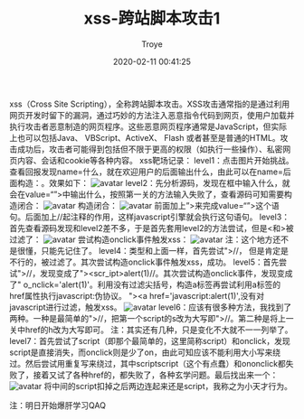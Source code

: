 ﻿---
title: xss-跨站脚本攻击1
author: Troye
avatar: https://cdn.jsdelivr.net/gh/ITroyeSivan/picture/blogpictures/20160708223941_YQncj.jpeg
authorLink: 
authorAbout: 
authorDesc: 
categories: 技术
comments: true
date: 2020-02-11 00:41:25
tags:
keywords:
description:
photos: https://cdn.jsdelivr.net/gh/ITroyeSivan/picture/blogpictures/源氏Genji守望先锋4k壁纸_彼岸图网.jpg
---
xss（Cross Site Scripting），全称跨站脚本攻击。XSS攻击通常指的是通过利用网页开发时留下的漏洞，通过巧妙的方法注入恶意指令代码到网页，使用户加载并执行攻击者恶意制造的网页程序。这些恶意网页程序通常是JavaScript，但实际上也可以包括Java、 VBScript、ActiveX、 Flash 或者甚至是普通的HTML。攻击成功后，攻击者可能得到包括但不限于更高的权限（如执行一些操作）、私密网页内容、会话和cookie等各种内容。
xss靶场记录：
level1：点击图片开始挑战。查看回报发现name=什么，就在欢迎用户的后面输出什么，由此可以在name=后面构造：<script>alert(‘xss’)</script>。效果如下：
![avatar](https://cdn.jsdelivr.net/gh/ITroyeSivan/picture/blogpictures/20200211001234.png)
level2：先分析源码，发现在框中输入什么，就会在value=“”>中输出什么，按照第一关的方法输入失败了，查看源码可知需要构造闭合：
![avatar](https://cdn.jsdelivr.net/gh/ITroyeSivan/picture/blogpictures/20200211001342.png)
构造闭合：
![avatar](https://cdn.jsdelivr.net/gh/ITroyeSivan/picture/blogpictures/20200211001438.png)
前面加上”>来完成value=“”>这个语句。后面加上//起注释的作用，这样javascript引擎就会执行<script>alert(1)</script>这句语句。
level3：首先查看源码发现和level2差不多，于是首先套用level2的方法尝试，但是<和>被过滤了：
![avatar](https://cdn.jsdelivr.net/gh/ITroyeSivan/picture/blogpictures/20200211001536.png)
尝试构造onclick事件触发xss：
![avatar](https://cdn.jsdelivr.net/gh/ITroyeSivan/picture/blogpictures/20200211001618.png)
注：这个地方还不是很懂，只能先记住了。
level4：类型和上面一样，首先尝试"><script>alert(1)</script>//，
但是肯定是不行的，被过滤了。其次尝试构造onclick事件触发xss，成功。
level5：首先尝试"><script>alert(1)</script>//，发现变成了"><scr_ipt>alert(1)</script>//。其次尝试构造onclick事件，发现变成了" o_nclick='alert(1)'。利用没有过滤尖括号，构造a标签再尝试利用a标签的href属性执行javascript:伪协议。
"><a href='javascript:alert(1)',没有对javascript进行过滤，触发xss。
![avatar](https://cdn.jsdelivr.net/gh/ITroyeSivan/picture/blogpictures/20200211001800.png)
level6：应该有很多种方法，我找到了两种。一种是最简单的"><script>alert(1)</script>//，把第一个script的s改为大写即"><Script>alert(1)</script>//。第二种是将上一关中href的h改为大写即可。
注：其实还有几种，只是变化不大就不一一列举了。
level7：首先尝试了script（即那个最简单的，这里简称script）和onclick，发现script是直接消失，而onclick则是少了on，由此可知应该不能利用大小写来绕过。然后尝试用重复写来绕过，其中scriptscript（这个有点蠢）和ononclick都失败了，接着又试了各种href的，都失败了，各种玄学问题。最后找出来一个：
![avatar](https://cdn.jsdelivr.net/gh/ITroyeSivan/picture/blogpictures/20200211001904.png)
将中间的script扣掉之后两边连起来还是script，我称之为小天才行为。

注：明日开始爆肝学习QAQ

